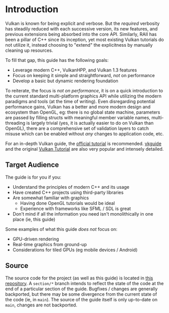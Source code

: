 # Introduction

Vulkan is known for being explicit and verbose. But the _required_ verbosity has steadily reduced with each successive version, its new features, and previous extensions being absorbed into the core API. Similarly, RAII has been a pillar of C++ since its inception, yet most existing Vulkan tutorials do not utilize it, instead choosing to "extend" the explicitness by manually cleaning up resources.

To fill that gap, this guide has the following goals:

- Leverage modern C++, VulkanHPP, and Vulkan 1.3 features
- Focus on keeping it simple and straightforward, _not_ on performance
- Develop a basic but dynamic rendering foundation

To reiterate, the focus is _not on performance_, it is on a quick introduction to the current standard multi-platform graphics API while utilizing the modern paradigms and tools (at the time of writing). Even disregarding potential performance gains, Vulkan has a better and more modern design and ecosystem than OpenGL, eg: there is no global state machine, parameters are passed by filling structs with meaningful member variable names, multi-threading is largely trivial (yes, it is actually easier to do on Vulkan than OpenGL), there are a comprehensive set of validation layers to catch misuse which can be enabled without _any_ changes to application code, etc.

For an in-depth Vulkan guide, the [official tutorial](https://docs.vulkan.org/tutorial/latest/00_Introduction.html) is recommended. [vkguide](https://vkguide.dev/) and the original [Vulkan Tutorial](https://vulkan-tutorial.com/) are also very popular and intensely detailed.

## Target Audience

The guide is for you if you:

- Understand the principles of modern C++ and its usage
- Have created C++ projects using third-party libraries
- Are somewhat familiar with graphics
    - Having done OpenGL tutorials would be ideal
    - Experience with frameworks like SFML / SDL is great
- Don't mind if all the information you need isn't monolithically in one place (ie, this guide)

Some examples of what this guide _does not_ focus on:

- GPU-driven rendering
- Real-time graphics from ground-up
- Considerations for tiled GPUs (eg mobile devices / Android)

## Source

The source code for the project (as well as this guide) is located in [this repository](https://github.com/cpp-gamedev/learn-vulkan). A `section/*` branch intends to reflect the state of the code at the end of a particular section of the guide. Bugfixes / changes are generally backported, but there may be some divergence from the current state of the code (ie, in `main`). The source of the guide itself is only up-to-date on `main`, changes are not backported.
